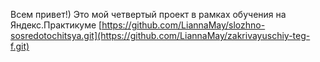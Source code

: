 Всем привет!) Это мой четвертый  проект в рамках обучения на Яндекс.Практикуме [https://github.com/LiannaMay/slozhno-sosredotochitsya.git](https://github.com/LiannaMay/zakrivayuschiy-teg-f.git)

